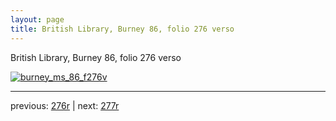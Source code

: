 ```yaml
---
layout: page
title: British Library, Burney 86, folio 276 verso
---
```


British Library, Burney 86, folio 276 verso

[![burney_ms_86_f276v](http://www.homermultitext.org/iipsrv?IIIF=/project/homer/pyramidal/deepzoom/bl/burney86imgs/v1/burney_ms_86_f276v.tif/full/800,/0/default.jpg)](http://www.homermultitext.org/ict2/?urn=urn:cite2:bl:burney86imgs.v1:burney_ms_86_f276v) 

---

previous:  [276r](../276r/) | next: [277r](../277r/)